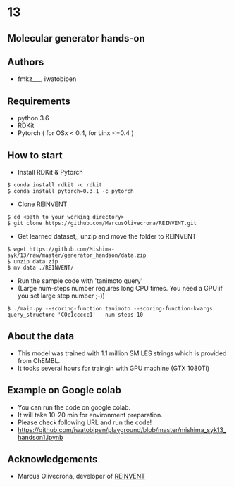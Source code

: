 # 13

## Molecular generator hands-on

## Authors

- fmkz___, iwatobipen

## Requirements

- python 3.6
- RDKit
- Pytorch ( for OSx < 0.4, for Linx <=0.4 )

## How to start

- Install RDKit & Pytorch

```
$ conda install rdkit -c rdkit
$ conda install pytorch=0.3.1 -c pytorch
```

- Clone REINVENT

```
$ cd <path to your working directory>
$ git clone https://github.com/MarcusOlivecrona/REINVENT.git
```

- Get learned dataset,, unzip and move the folder to REINVENT

```
$ wget https://github.com/Mishima-syk/13/raw/master/generator_handson/data.zip
$ unzip data.zip
$ mv data ./REINVENT/
```

- Run the sample code with 'tanimoto query'
- (Large num-steps number requires long CPU times. You need a GPU if you set large step number ;-))

```
$ ./main.py --scoring-function tanimoto --scoring-function-kwargs query_structure 'COc1ccccc1' --num-steps 10
```

## About the data

- This model was trained with 1.1 million SMILES strings which is provided from ChEMBL.
- It tooks several hours for traingin with GPU machine (GTX 1080Ti)


## Example on Google colab
- You can run the code on google colab.
- It will take 10-20 min for environment preparation.
- Please check following URL and run the code!
- https://github.com/iwatobipen/playground/blob/master/mishima_syk13_handson1.ipynb

## Acknowledgements

- Marcus Olivecrona, developer of [REINVENT](https://github.com/MarcusOlivecrona/REINVENT)


